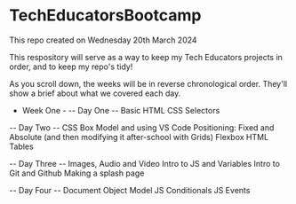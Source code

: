 # TechEducatorsBootcamp

This repo created on Wednesday 20th March 2024

This respository will serve as a way to keep my Tech Educators projects in order, and to keep my repo's tidy!

As you scroll down, the weeks will be in reverse chronological order.
They'll show a brief about what we covered each day.

- Week One -
  -- Day One --
  Basic HTML
  CSS Selectors

-- Day Two --
CSS Box Model and using VS Code
Positioning: Fixed and Absolute (and then modifying it after-school with Grids)
Flexbox
HTML Tables

-- Day Three --
Images, Audio and Video
Intro to JS and Variables
Intro to Git and Github
Making a splash page

-- Day Four --
Document Object Model
JS Conditionals
JS Events
